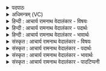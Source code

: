 <details><summary>पदपाठः</summary>

स꣡खा꣢꣯यः। स। खा꣣यः। आ꣢। शि꣣षामहे। ब्र꣡ह्म꣢꣯। इ꣡न्द्रा꣢꣯य। व꣣ज्रि꣡णे꣢। स्तु꣣षे। उ꣣। सु꣢। वः꣣। नृ꣡त꣢꣯माय। धृ꣣ष्ण꣡वे꣢। ३९०।
</details>

<details><summary>अधिमन्त्रम् (VC)</summary>

- इन्द्रः
- विश्वमना वैयश्वः
- उष्णिक्
- ऋषभः
- ऐन्द्रं काण्डम्
</details>

<details><summary>हिन्दी : आचार्य रामनाथ वेदालंकार - विषयः</summary>

अगले मन्त्र में परमात्मा को स्तोत्र अर्पित करने के लिए सखाओं को बुलाया जा रहा है।
</details>

<details><summary>हिन्दी : आचार्य रामनाथ वेदालंकार - पदार्थः</summary>

पदार्थान्वयभाषाः -  हे (सखायः) मित्रो ! आओ, हम-तुम मिलकर (वज्रिणे) दुष्टों वा दुष्टवृत्तियों के प्रति दण्डधारी (इन्द्राय) जगत् के शासक परमात्मा के लिए (ब्रह्म) स्तोत्र को (आ शिषामहे) इच्छापूर्वक समर्पित करें। आगे प्रत्यक्ष स्तुति है—हे परमात्मन् ! (नृतमाय) वरिष्ठ नेता, (धृष्णवे) पापों को धर्षण करनेवाले, (वः) आपके लिए (सु स्तुषे उ) मैं भली-भाँति स्तुति करता हूँ ॥१०॥
</details>

<details><summary>हिन्दी : आचार्य रामनाथ वेदालंकार - भावार्थः</summary>

भावार्थभाषाः -  सब मनुष्यों को चाहिए कि परस्पर मिलकर सार्वजनिक रूप से राजराजेश्वर परमात्मा के लिए उसके महिमागानसम्बन्धी स्तुतिगीत गायें ॥१०॥ इस दशति में इन्द्र जगदीश्वर के महिमागानपूर्वक उसके प्रति स्तोत्र अर्पित करने की प्रेरणा होने से इस दशति के विषय की पूर्व दशति के विषय के साथ संगति है ॥ चतुर्थ प्रपाठक में द्वितीय अर्ध की पाँचवीं दशति समाप्त ॥ यह चतुर्थ प्रपाठक समाप्त हुआ ॥ चतुर्थ अध्याय में चतुर्थ खण्ड समाप्त ॥
</details>

<details><summary>संस्कृत : आचार्य रामनाथ वेदालंकार - विषयः</summary>

अथ परमात्मने स्तोत्रमर्पयितुं सखीनाह्वयति।
</details>

<details><summary>संस्कृत : आचार्य रामनाथ वेदालंकार - पदार्थः</summary>

पदार्थान्वयभाषाः -  हे (सखायः) सुहृदः ! आगच्छत, यूयं वयं च संभूय (वज्रिणे) दुष्टेषु दुष्टवृत्तिषु वा दण्डधराय (इन्द्राय) जगच्छासकाय परमात्मने (ब्रह्म२) स्तोत्रम् (आशिषामहे) इच्छेम, समर्पयेमेत्यर्थः। आङः शासु इच्छायाम् इति धातोर्लेटि रूपम्। धातोरुपधाया इकारादेशश्छान्दसः। अथ प्रत्यक्षस्तुतिः—हे परमात्मन् ! (नृतमाय) नेतृतमाय, (धृष्णवे) पापानां धर्षणशीलाय (वः) तुभ्यम् (सु स्तुषे उ) सम्यक् स्तौमि खलु। स्तुषे इति स्तौतेर्लेटि उत्तमैकवचने रूपम्, मध्ये ‘सिब्बहुलं लेटि। अ० ३।१।३४’ इति सिबागमः। संहितायाम् ‘ऊ’ इत्यत्र ‘इकः सुञि। अ० ६।३।१३४’ इति दीर्घः। ‘सुञः। अ० ८।३।१०७’ इति सोः षत्वम् ॥१०॥
</details>

<details><summary>संस्कृत : आचार्य रामनाथ वेदालंकार - भावार्थः</summary>

भावार्थभाषाः -  सर्वैः सखिभिः परस्परं संभूय सार्वजनिकरूपेण राजराजेश्वराय परमात्मने तन्महिमगानपराणि स्तुतिगीतानि गेयानि ॥१०॥ अत्रेन्द्रस्य जगदीश्वरस्य महिमगानपूर्वकं तं प्रति स्तोत्रमर्पयितुं प्रेरणादेतद्दशत्यर्थस्य पूर्वदशत्यर्थेन सह संगतिरस्ति ॥ इति चतुर्थे प्रपाठके द्वितीयार्द्धे पञ्चमी दशतिः ॥ समाप्तश्चायं चतुर्थः प्रपाठकः ॥ इति चतुर्थेऽध्याये चतुर्थः खण्डः ॥
</details>

<details><summary>संस्कृत : आचार्य रामनाथ वेदालंकार - पादटिप्पनी</summary>

टिप्पणी:   १. ऋ० ८।२४।१ ‘शिषामहि’ इति पाठः। अथ० १८।१।३७, ऋषिः अथर्वा। २. ब्रह्म अन्नं हविः स्तोत्रं वा—इति भ०।
</details>